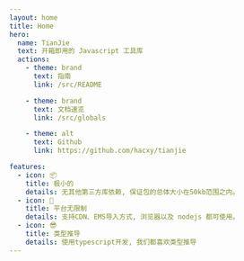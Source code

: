 ```yaml
---
layout: home
title: Home
hero:
  name: TianJie
  text: 开箱即用的 Javascript 工具库
  actions:
    - theme: brand
      text: 指南
      link: /src/README

    - theme: brand
      text: 文档速览
      link: /src/globals

    - theme: alt
      text: Github
      link: https://github.com/hacxy/tianjie

features:
  - icon: 📦
    title: 极小的
    details: 无其他第三方库依赖, 保证包的总体大小在50kb范围之内。
  - icon: 🌈
    title: 平台无限制
    details: 支持CDN、EMS导入方式, 浏览器以及 nodejs 都可使用。
  - icon: 😎
    title: 类型推导
    details: 使用typescript开发, 我们都喜欢类型推导
---
```

